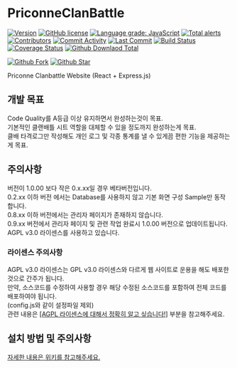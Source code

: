 # PriconneClanBattle
[![Version](https://img.shields.io/github/v/release/Asyunelus/PriconneSite.svg?include_prereleases)](https://github.com/Asyunelus/PriconneSite/releases)
[![GitHub license](https://img.shields.io/badge/license-AGPL--3.0-blue.svg)](https://raw.githubusercontent.com/Asyunelus/PriconneSite/master/LICENSE)
[![Language grade: JavaScript](https://img.shields.io/lgtm/grade/javascript/g/Asyunelus/PriconneSite.svg?logo=lgtm&logoWidth=18)](https://lgtm.com/projects/g/Asyunelus/PriconneSite/context:javascript)
[![Total alerts](https://img.shields.io/lgtm/alerts/g/Asyunelus/PriconneSite.svg?logo=lgtm&logoWidth=18)](https://lgtm.com/projects/g/Asyunelus/PriconneSite/alerts/)  
[![Contributors](https://img.shields.io/github/contributors/Asyunelus/PriconneSite)](https://github.com/Asyunelus/PriconneSite/graphs/contributors)
[![Commit Activity](https://img.shields.io/github/commit-activity/w/Asyunelus/PriconneSite)](https://github.com/Asyunelus/PriconneSite/commits/master)
[![Last Commit](https://img.shields.io/github/last-commit/Asyunelus/PriconneSite)](https://github.com/Asyunelus/PriconneSite/commits/master)
[![Build Status](https://travis-ci.org/Asyunelus/PriconneSite.svg?branch=master)](https://travis-ci.org/Asyunelus/PriconneSite)
[![Coverage Status](https://coveralls.io/repos/github/Asyunelus/PriconneSite/badge.svg?branch=master)](https://coveralls.io/github/Asyunelus/PriconneSite?branch=master)
[![Github Downlaod Total](https://img.shields.io/github/downloads/Asyunelus/PriconneSite/total)](https://github.com/Asyunelus/PriconneSite/releases)

[![Github Fork](https://img.shields.io/github/forks/Asyunelus/PriconneSite?style=social)](https://github.com/Asyunelus/PriconneSite)
[![Github Star](https://img.shields.io/github/stars/Asyunelus/PriconneSite?style=social)](https://github.com/Asyunelus/PriconneSite)
  
Priconne Clanbattle Website (React + Express.js)

## 개발 목표
Code Quality를 A등급 이상 유지하면서 완성하는것이 목표.  
기본적인 클랜배틀 시트 역할을 대체할 수 있을 정도까지 완성하는게 목표.  
클배 타격로그만 작성해도 개인 로그 및 각종 통계를 낼 수 있게끔 편한 기능을 제공하는게 목표.  

## 주의사항
버전이 1.0.00 보다 작은 0.x.xx일 경우 베타버전입니다.  
0.2.xx 이하 버전 에서는 Database를 사용하지 않고 기본 화면 구성 Sample만 동작합니다.  
0.8.xx 이하 버전에서는 관리자 페이지가 존재하지 않습니다.  
0.9.xx 버전에서 관리자 페이지 및 관련 작업 완료시 1.0.00 버전으로 업데이트됩니다.  
AGPL v3.0 라이센스를 사용하고 있습니다.  
### 라이센스 주의사항
AGPL v3.0 라이센스는 GPL v3.0 라이센스와 다르게 웹 사이트로 운용을 해도 배포한 것으로 간주가 됩니다.  
만약, 소스코드를 수정하여 사용할 경우 해당 수정된 소스코드를 포함하여 전체 코드를 배포하여야 됩니다.  
(config.js와 같이 설정파일 제외)  
관련 내용은 [[AGPL 라이센스에 대해서 정확히 알고 싶습니다!]](https://github.com/Asyunelus/PriconneSite/wiki#agpl-%EB%9D%BC%EC%9D%B4%EC%84%BC%EC%8A%A4%EC%97%90-%EB%8C%80%ED%95%B4%EC%84%9C-%EC%A0%95%ED%99%95%ED%9E%88-%EC%95%8C%EA%B3%A0-%EC%8B%B6%EC%8A%B5%EB%8B%88%EB%8B%A4) 부분을 참고해주세요.

## 설치 방법 및 주의사항
[자세한 내용은 위키를 참고해주세요.](https://github.com/Asyunelus/PriconneSite/wiki)
